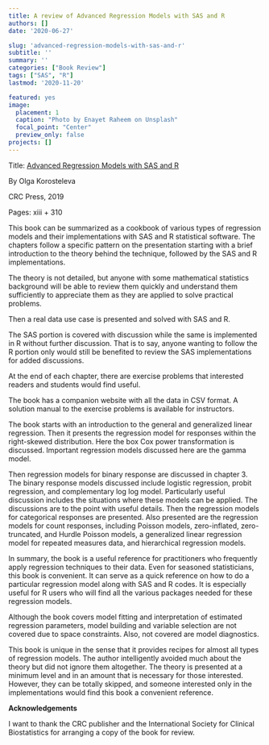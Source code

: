 ```yaml
---
title: A review of Advanced Regression Models with SAS and R
authors: []
date: '2020-06-27'

slug: 'advanced-regression-models-with-sas-and-r'
subtitle: ''
summary: ''
categories: ["Book Review"]
tags: ["SAS", "R"]
lastmod: '2020-11-20'

featured: yes
image:
  placement: 1
  caption: "Photo by Enayet Raheem on Unsplash"
  focal_point: "Center"
  preview_only: false
projects: []
---
```


Title: [Advanced Regression Models with SAS and R](https://www.routledge.com/Advanced-Regression-Models-with-SAS-and-R/Korosteleva/p/book/9781138049017)

By Olga Korosteleva

CRC Press, 2019

Pages: xiii + 310

This book can be summarized as a cookbook of various types of regression models and their implementations with SAS and R statistical software. The chapters follow a specific pattern on the presentation starting with a brief introduction to the theory behind the technique, followed by the SAS and R implementations.

The theory is not detailed, but anyone with some mathematical statistics background will be able to review them quickly and understand them sufficiently to appreciate them as they are applied to solve practical problems.

Then a real data use case is presented and solved with SAS and R.

The SAS portion is covered with discussion while the same is implemented in R without further discussion. That is to say, anyone wanting to follow the R portion only would still be benefited to review the SAS implementations for added discussions.

At the end of each chapter, there are exercise problems that interested readers and students would find useful.

The book has a companion website with all the data in CSV format. A solution manual to the exercise problems is available for instructors.

The book starts with an introduction to the general and generalized linear regression. Then it presents the regression model for responses within the right-skewed distribution. Here the box Cox power transformation is discussed. Important regression models discussed here are the gamma model.

Then regression models for binary response are discussed in chapter 3. The binary response models discussed include logistic regression, probit regression, and complementary log log model. Particularly useful discussion includes the situations where these models can be applied. The discussions are to the point with useful details. Then the regression models for categorical responses are presented. Also presented are the regression models for count responses, including Poisson models, zero-inflated, zero-truncated, and Hurdle Poisson models, a generalized linear regression model for repeated measures data, and hierarchical regression models.

In summary, the book is a useful reference for practitioners who frequently apply regression techniques to their data. Even for seasoned statisticians, this book is convenient. It can serve as a quick reference on how to do a particular regression model along with SAS and R codes. It is especially useful for R users who will find all the various packages needed for these regression models.

Although the book covers model fitting and interpretation of estimated regression parameters, model building and variable selection are not covered due to space constraints. Also, not covered are model diagnostics.

This book is unique in the sense that it provides recipes for almost all types of regression models. The author intelligently avoided much about the theory but did not ignore them altogether. The theory is presented at a minimum level and in an amount that is necessary for those interested. However, they can be totally skipped, and someone interested only in the implementations would find this book a convenient reference.

__Acknowledgements__

I want to thank the CRC publisher and the International Society for Clinical Biostatistics for arranging a copy of the book for review.
